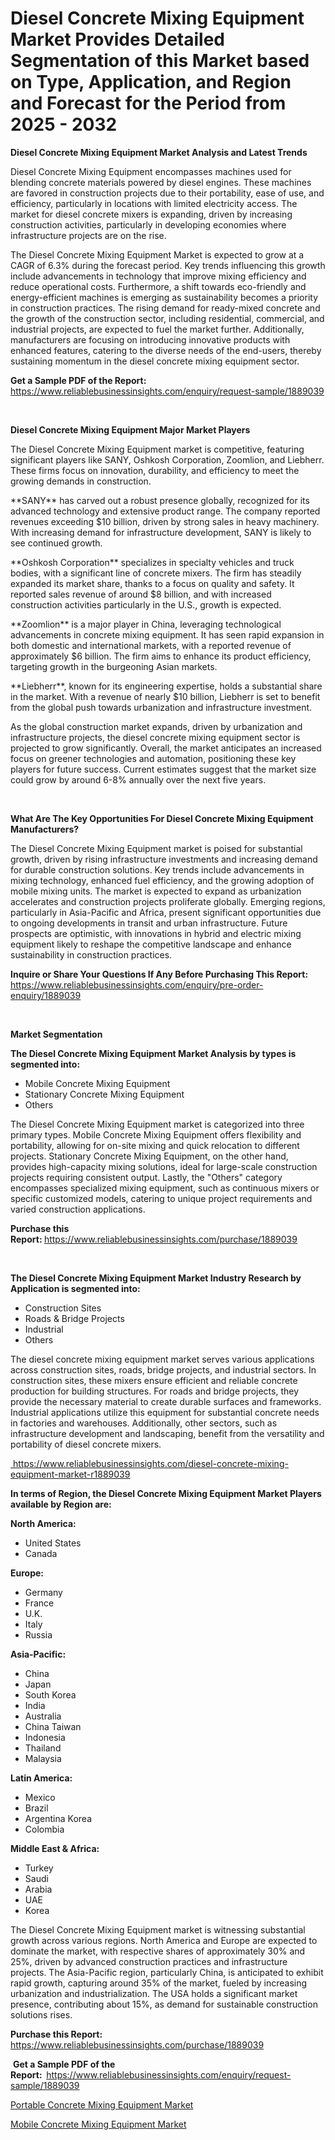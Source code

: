 <p><h1>Diesel Concrete Mixing Equipment Market Provides Detailed Segmentation of this Market based on Type, Application, and Region and Forecast for the Period from 2025 - 2032</h1></p><p><strong>Diesel Concrete Mixing Equipment Market Analysis and Latest Trends</strong></p>
<p><p>Diesel Concrete Mixing Equipment encompasses machines used for blending concrete materials powered by diesel engines. These machines are favored in construction projects due to their portability, ease of use, and efficiency, particularly in locations with limited electricity access. The market for diesel concrete mixers is expanding, driven by increasing construction activities, particularly in developing economies where infrastructure projects are on the rise.</p><p>The Diesel Concrete Mixing Equipment Market is expected to grow at a CAGR of 6.3% during the forecast period. Key trends influencing this growth include advancements in technology that improve mixing efficiency and reduce operational costs. Furthermore, a shift towards eco-friendly and energy-efficient machines is emerging as sustainability becomes a priority in construction practices. The rising demand for ready-mixed concrete and the growth of the construction sector, including residential, commercial, and industrial projects, are expected to fuel the market further. Additionally, manufacturers are focusing on introducing innovative products with enhanced features, catering to the diverse needs of the end-users, thereby sustaining momentum in the diesel concrete mixing equipment sector.</p></p>
<p><strong>Get a Sample PDF of the Report:&nbsp;</strong> <a href="https://www.reliablebusinessinsights.com/enquiry/request-sample/1889039?utm_campaign=63&utm_medium=2&utm_source=Github&utm_content=ia&utm_term=14012025&utm_id=diesel-concrete-mixing-equipment">https://www.reliablebusinessinsights.com/enquiry/request-sample/1889039</a></p>
<p>&nbsp;</p>
<p><strong>Diesel Concrete Mixing Equipment Major Market Players</strong></p>
<p><p>The Diesel Concrete Mixing Equipment market is competitive, featuring significant players like SANY, Oshkosh Corporation, Zoomlion, and Liebherr. These firms focus on innovation, durability, and efficiency to meet the growing demands in construction.</p><p>**SANY** has carved out a robust presence globally, recognized for its advanced technology and extensive product range. The company reported revenues exceeding $10 billion, driven by strong sales in heavy machinery. With increasing demand for infrastructure development, SANY is likely to see continued growth.</p><p>**Oshkosh Corporation** specializes in specialty vehicles and truck bodies, with a significant line of concrete mixers. The firm has steadily expanded its market share, thanks to a focus on quality and safety. It reported sales revenue of around $8 billion, and with increased construction activities particularly in the U.S., growth is expected.</p><p>**Zoomlion** is a major player in China, leveraging technological advancements in concrete mixing equipment. It has seen rapid expansion in both domestic and international markets, with a reported revenue of approximately $6 billion. The firm aims to enhance its product efficiency, targeting growth in the burgeoning Asian markets.</p><p>**Liebherr**, known for its engineering expertise, holds a substantial share in the market. With a revenue of nearly $10 billion, Liebherr is set to benefit from the global push towards urbanization and infrastructure investment.</p><p>As the global construction market expands, driven by urbanization and infrastructure projects, the diesel concrete mixing equipment sector is projected to grow significantly. Overall, the market anticipates an increased focus on greener technologies and automation, positioning these key players for future success. Current estimates suggest that the market size could grow by around 6-8% annually over the next five years.</p></p>
<p>&nbsp;</p>
<p><strong>What Are The Key Opportunities For Diesel Concrete Mixing Equipment Manufacturers?</strong></p>
<p><p>The Diesel Concrete Mixing Equipment market is poised for substantial growth, driven by rising infrastructure investments and increasing demand for durable construction solutions. Key trends include advancements in mixing technology, enhanced fuel efficiency, and the growing adoption of mobile mixing units. The market is expected to expand as urbanization accelerates and construction projects proliferate globally. Emerging regions, particularly in Asia-Pacific and Africa, present significant opportunities due to ongoing developments in transit and urban infrastructure. Future prospects are optimistic, with innovations in hybrid and electric mixing equipment likely to reshape the competitive landscape and enhance sustainability in construction practices.</p></p>
<p><strong>Inquire or Share Your Questions If Any Before Purchasing This Report:</strong> <a href="https://www.reliablebusinessinsights.com/enquiry/pre-order-enquiry/1889039?utm_campaign=63&utm_medium=2&utm_source=Github&utm_content=ia&utm_term=14012025&utm_id=diesel-concrete-mixing-equipment">https://www.reliablebusinessinsights.com/enquiry/pre-order-enquiry/1889039</a></p>
<p>&nbsp;</p>
<p><strong>Market Segmentation</strong></p>
<p><strong>The Diesel Concrete Mixing Equipment Market Analysis by types is segmented into:</strong></p>
<p><ul><li>Mobile Concrete Mixing Equipment</li><li>Stationary Concrete Mixing Equipment</li><li>Others</li></ul></p>
<p><p>The Diesel Concrete Mixing Equipment market is categorized into three primary types. Mobile Concrete Mixing Equipment offers flexibility and portability, allowing for on-site mixing and quick relocation to different projects. Stationary Concrete Mixing Equipment, on the other hand, provides high-capacity mixing solutions, ideal for large-scale construction projects requiring consistent output. Lastly, the "Others" category encompasses specialized mixing equipment, such as continuous mixers or specific customized models, catering to unique project requirements and varied construction applications.</p></p>
<p><strong>Purchase this Report:&nbsp;</strong><a href="https://www.reliablebusinessinsights.com/purchase/1889039?utm_campaign=63&utm_medium=2&utm_source=Github&utm_content=ia&utm_term=14012025&utm_id=diesel-concrete-mixing-equipment">https://www.reliablebusinessinsights.com/purchase/1889039</a></p>
<p>&nbsp;</p>
<p><strong>The Diesel Concrete Mixing Equipment Market Industry Research by Application is segmented into:</strong></p>
<p><ul><li>Construction Sites</li><li>Roads & Bridge Projects</li><li>Industrial</li><li>Others</li></ul></p>
<p><p>The diesel concrete mixing equipment market serves various applications across construction sites, roads, bridge projects, and industrial sectors. In construction sites, these mixers ensure efficient and reliable concrete production for building structures. For roads and bridge projects, they provide the necessary material to create durable surfaces and frameworks. Industrial applications utilize this equipment for substantial concrete needs in factories and warehouses. Additionally, other sectors, such as infrastructure development and landscaping, benefit from the versatility and portability of diesel concrete mixers.</p></p>
<p><a href="https://www.reliablebusinessinsights.com/diesel-concrete-mixing-equipment-market-r1889039?utm_campaign=63&utm_medium=2&utm_source=Github&utm_content=ia&utm_term=14012025&utm_id=diesel-concrete-mixing-equipment">&nbsp;https://www.reliablebusinessinsights.com/diesel-concrete-mixing-equipment-market-r1889039</a></p>
<p><strong>In terms of Region, the Diesel Concrete Mixing Equipment Market Players available by Region are:</strong></p>
<p>
    <p> <strong> North America: </strong>
        <ul>
            <li>United States</li>
            <li>Canada</li>
        </ul>
        </p> 
    <p> <strong> Europe: </strong>
        <ul>
            <li>Germany</li>
            <li>France</li>
            <li>U.K.</li>
            <li>Italy</li>
            <li>Russia</li>
        </ul>
        </p> 
    <p> <strong> Asia-Pacific: </strong>
        <ul>
            <li>China</li>
            <li>Japan</li>
            <li>South Korea</li>
            <li>India</li>
            <li>Australia</li>
            <li>China Taiwan</li>
            <li>Indonesia</li>
            <li>Thailand</li>
            <li>Malaysia</li>
        </ul>
        </p> 
    <p> <strong> Latin America: </strong>
        <ul>
            <li>Mexico</li>
            <li>Brazil</li>
            <li>Argentina Korea</li>
            <li>Colombia</li>
        </ul>
        </p> 
    <p> <strong> Middle East & Africa: </strong>
        <ul>
            <li>Turkey</li>
            <li>Saudi</li>
            <li>Arabia</li>
            <li>UAE</li>
            <li>Korea</li>
        </ul>
    </p>
    </p>
<p><p>The Diesel Concrete Mixing Equipment market is witnessing substantial growth across various regions. North America and Europe are expected to dominate the market, with respective shares of approximately 30% and 25%, driven by advanced construction practices and infrastructure projects. The Asia-Pacific region, particularly China, is anticipated to exhibit rapid growth, capturing around 35% of the market, fueled by increasing urbanization and industrialization. The USA holds a significant market presence, contributing about 15%, as demand for sustainable construction solutions rises.</p></p>
<p><strong>Purchase this Report: </strong><a href="https://www.reliablebusinessinsights.com/purchase/1889039?utm_campaign=63&utm_medium=2&utm_source=Github&utm_content=ia&utm_term=14012025&utm_id=diesel-concrete-mixing-equipment">https://www.reliablebusinessinsights.com/purchase/1889039</a></p>
<p>&nbsp;<strong>Get a Sample PDF of the Report:&nbsp;&nbsp;</strong><a href="https://www.reliablebusinessinsights.com/enquiry/request-sample/1889039?utm_campaign=63&utm_medium=2&utm_source=Github&utm_content=ia&utm_term=14012025&utm_id=diesel-concrete-mixing-equipment">https://www.reliablebusinessinsights.com/enquiry/request-sample/1889039</a></p>
<p><strong></strong></p>
<p><p><a href="https://github.com/domoniqueluoma76/Market-Research-Report-List-1/blob/main/portable-concrete-mixing-equipment-market.md?utm_campaign=63&utm_medium=2&utm_source=Github&utm_content=ia&utm_term=14012025&utm_id=diesel-concrete-mixing-equipment">Portable Concrete Mixing Equipment Market</a></p><p><a href="https://github.com/barnickclara79/Market-Research-Report-List-1/blob/main/mobile-concrete-mixing-equipment-market.md?utm_campaign=63&utm_medium=2&utm_source=Github&utm_content=ia&utm_term=14012025&utm_id=diesel-concrete-mixing-equipment">Mobile Concrete Mixing Equipment Market</a></p></p>